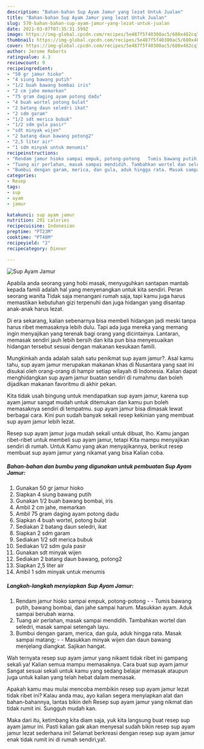 ```yaml
---
description: "Bahan-bahan Sup Ayam Jamur yang lezat Untuk Jualan"
title: "Bahan-bahan Sup Ayam Jamur yang lezat Untuk Jualan"
slug: 570-bahan-bahan-sup-ayam-jamur-yang-lezat-untuk-jualan
date: 2021-03-07T07:35:31.599Z
image: https://img-global.cpcdn.com/recipes/5e487f5f40300ac5/680x482cq70/sup-ayam-jamur-foto-resep-utama.jpg
thumbnail: https://img-global.cpcdn.com/recipes/5e487f5f40300ac5/680x482cq70/sup-ayam-jamur-foto-resep-utama.jpg
cover: https://img-global.cpcdn.com/recipes/5e487f5f40300ac5/680x482cq70/sup-ayam-jamur-foto-resep-utama.jpg
author: Jerome Roberts
ratingvalue: 4.3
reviewcount: 9
recipeingredient:
- "50 gr jamur hioko"
- "4 siung bawang putih"
- "1/2 buah bawang bombai iris"
- "2 cm jahe memarkan"
- "75 gram daging ayam potong dadu"
- "4 buah wortel potong bulat"
- "2 batang daun seledri ikat"
- "2 sdm garam"
- "1/2 sdt merica bubuk"
- "1/2 sdm gula pasir"
- "sdt minyak wijen"
- "2 batang daun bawang potong2"
- "2,5 liter air"
- "1 sdm minyak untuk menumis"
recipeinstructions:
- "Rendam jamur hioko sampai empuk, potong-potong   Tumis bawang putih, bawang bombai, dan jahe sampai harum. Masukkan ayam. Aduk sampai berubah warna."
- "Tuang air perlahan, masak sampai mendidih. Tambahkan wortel dan seledri, masak sampai setengah layu."
- "Bumbui dengan garam, merica, dan gula, aduk hingga rata. Masak sampai matang;  Masukkan minyak wijen dan daun bawang menjelang diangkat. Sajikan hangat."
categories:
- Resep
tags:
- sup
- ayam
- jamur

katakunci: sup ayam jamur 
nutrition: 291 calories
recipecuisine: Indonesian
preptime: "PT23M"
cooktime: "PT48M"
recipeyield: "2"
recipecategory: Dinner

---
```



![Sup Ayam Jamur](https://img-global.cpcdn.com/recipes/5e487f5f40300ac5/680x482cq70/sup-ayam-jamur-foto-resep-utama.jpg)

Apabila anda seorang yang hobi masak, menyuguhkan santapan mantab kepada famili adalah hal yang menyenangkan untuk kita sendiri. Peran seorang  wanita Tidak saja menangani rumah saja, tapi kamu juga harus memastikan kebutuhan gizi terpenuhi dan juga hidangan yang disantap anak-anak harus lezat.

Di era  sekarang, kalian sebenarnya bisa membeli hidangan jadi meski tanpa harus ribet memasaknya lebih dulu. Tapi ada juga mereka yang memang ingin menyajikan yang terenak bagi orang yang dicintainya. Lantaran, memasak sendiri jauh lebih bersih dan kita pun bisa menyesuaikan hidangan tersebut sesuai dengan makanan kesukaan famili. 



Mungkinkah anda adalah salah satu penikmat sup ayam jamur?. Asal kamu tahu, sup ayam jamur merupakan makanan khas di Nusantara yang saat ini disukai oleh orang-orang di hampir setiap wilayah di Indonesia. Kalian dapat menghidangkan sup ayam jamur buatan sendiri di rumahmu dan boleh dijadikan makanan favoritmu di akhir pekan.

Kita tidak usah bingung untuk mendapatkan sup ayam jamur, karena sup ayam jamur sangat mudah untuk ditemukan dan kamu pun boleh memasaknya sendiri di tempatmu. sup ayam jamur bisa dimasak lewat berbagai cara. Kini pun sudah banyak sekali resep kekinian yang membuat sup ayam jamur lebih lezat.

Resep sup ayam jamur juga mudah sekali untuk dibuat, lho. Kamu jangan ribet-ribet untuk membeli sup ayam jamur, tetapi Kita mampu menyajikan sendiri di rumah. Untuk Kamu yang akan menyajikannya, berikut resep membuat sup ayam jamur yang nikamat yang bisa Kalian coba.

<!--inarticleads1-->

##### Bahan-bahan dan bumbu yang digunakan untuk pembuatan Sup Ayam Jamur:

1. Gunakan 50 gr jamur hioko
1. Siapkan 4 siung bawang putih
1. Gunakan 1/2 buah bawang bombai, iris
1. Ambil 2 cm jahe, memarkan
1. Ambil 75 gram daging ayam potong dadu
1. Siapkan 4 buah wortel, potong bulat
1. Sediakan 2 batang daun seledri, ikat
1. Siapkan 2 sdm garam
1. Sediakan 1/2 sdt merica bubuk
1. Sediakan 1/2 sdm gula pasir
1. Gunakan sdt minyak wijen
1. Sediakan 2 batang daun bawang, potong2
1. Siapkan 2,5 liter air
1. Ambil 1 sdm minyak untuk menumis




<!--inarticleads2-->

##### Langkah-langkah menyiapkan Sup Ayam Jamur:

1. Rendam jamur hioko sampai empuk, potong-potong  -  - Tumis bawang putih, bawang bombai, dan jahe sampai harum. Masukkan ayam. Aduk sampai berubah warna.
1. Tuang air perlahan, masak sampai mendidih. Tambahkan wortel dan seledri, masak sampai setengah layu.
1. Bumbui dengan garam, merica, dan gula, aduk hingga rata. Masak sampai matang; -  - Masukkan minyak wijen dan daun bawang menjelang diangkat. Sajikan hangat.




Wah ternyata resep sup ayam jamur yang nikamt tidak ribet ini gampang sekali ya! Kalian semua mampu memasaknya. Cara buat sup ayam jamur Sangat sesuai sekali untuk kamu yang sedang belajar memasak ataupun juga untuk kalian yang telah hebat dalam memasak.

Apakah kamu mau mulai mencoba membikin resep sup ayam jamur lezat tidak ribet ini? Kalau anda mau, ayo kalian segera menyiapkan alat dan bahan-bahannya, lantas bikin deh Resep sup ayam jamur yang nikmat dan tidak rumit ini. Sungguh mudah kan. 

Maka dari itu, ketimbang kita diam saja, yuk kita langsung buat resep sup ayam jamur ini. Pasti kalian gak akan menyesal sudah bikin resep sup ayam jamur lezat sederhana ini! Selamat berkreasi dengan resep sup ayam jamur enak tidak rumit ini di rumah sendiri,ya!.

